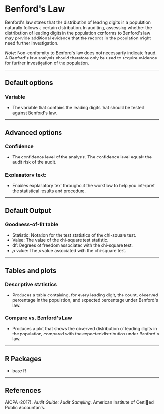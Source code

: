 Benford's Law
==========================

Benford's law states that the distribution of leading digits in a population 
naturally follows a certain distribution. In auditing, assessing whether the 
distribution of leading digits in the population conforms to Benford's law may 
provide additional evidence that the records in the population might need 
further investigation.

*Note:* Non-conformity to Benford's law does not necessarily indicate fraud. A 
Benford's law analysis should therefore only be used to acquire evidence for 
further investigation of the population. 

----

Default options
-------

### Variable
- The variable that contains the leading digits that should be tested against 
Benford's law.

----

Advanced options
-------

### Confidence
- The confidence level of the analysis. The confidence level equals the audit 
risk of the audit.

### Explanatory text:
- Enables explanatory text throughout the workflow to help you interpret the 
statistical results and procedure.

----

Default Output
-------

### Goodness-of-fit table
- Statistic: Notation for the test statistics of the chi-square test.
- Value: The value of the chi-square test statistic.
- df: Degrees of freedom associated with the chi-square test.
- *p* value: The *p* value associated with the chi-square test.

----

Tables and plots
-------

### Descriptive statistics
- Produces a table containing, for every leading digit, the count, observed 
percentage in the population, and expected percentage under Benford's law.

### Compare vs. Benford's Law
- Produces a plot that shows the observed distribution of leading digits in the 
population, compared with the expected distribution under Benford's law. 

----

R Packages
-------
- base R

----

References
-------

AICPA (2017). <i>Audit Guide: Audit Sampling</i>. American Institute of Certied 
Public Accountants.

